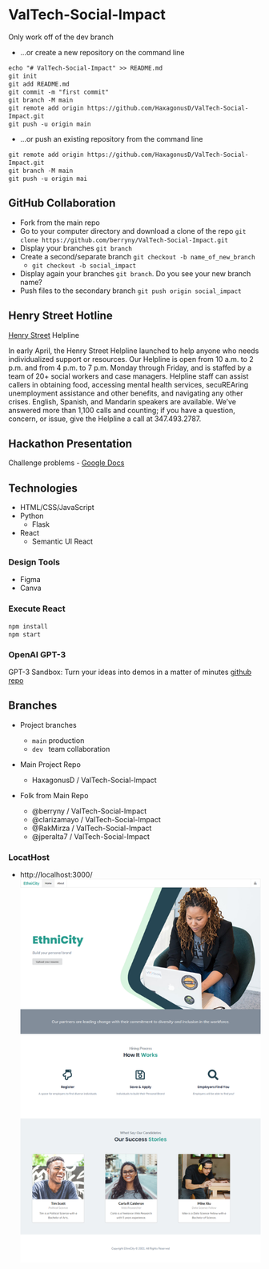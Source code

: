 # ValTech-Social-Impact
Only work off of the dev branch 

- …or create a new repository on the command line
```
echo "# ValTech-Social-Impact" >> README.md
git init
git add README.md
git commit -m "first commit"
git branch -M main
git remote add origin https://github.com/HaxagonusD/ValTech-Social-Impact.git
git push -u origin main
```

- …or push an existing repository from the command line
```
git remote add origin https://github.com/HaxagonusD/ValTech-Social-Impact.git
git branch -M main
git push -u origin mai 
```

## GitHub Collaboration 
- Fork from the main repo
- Go to your computer directory and download a clone of the repo `git clone https://github.com/berryny/ValTech-Social-Impact.git`
- Display your branches `git branch`
- Create a second/separate branch `git checkout -b name_of_new_branch`
    - `git checkout -b social_impact`
- Display again your branches `git branch`. Do you see your new branch name?
- Push files to the secondary branch `git push origin social_impact`

## Henry Street Hotline

[Henry Street](https://www.henrystreet.org/) Helpline

In early April, the Henry Street Helpline launched to help anyone who needs individualized support or resources. Our Helpline is open from 10 a.m. to 2 p.m. and from 4 p.m. to 7 p.m. Monday through Friday, and is staffed by a team of 20+ social workers and case managers. Helpline staff can assist callers in obtaining food, accessing mental health services, secuREAring unemployment assistance and other benefits, and navigating any other crises. English, Spanish, and Mandarin speakers are available. We’ve answered more than 1,100 calls and counting; if you have a question, concern, or issue, give the Helpline a call at 347.493.2787.

## Hackathon Presentation

Challenge problems - [Google Docs](https://docs.google.com/presentation/d/1ou1FoqN-ZzJbSAMPYZSxkv9jKQq3Y2Y00TOGHxSCl6g/edit?usp=sharing)

## Technologies

- HTML/CSS/JavaScript
- Python
    - Flask
- React
    - Semantic UI React

### Design Tools

- Figma
- Canva

### Execute React

```
npm install
npm start
```

### OpenAI GPT-3

GPT-3 Sandbox: Turn your ideas into demos in a matter of minutes
[github repo](https://github.com/shreyashankar/gpt3-sandbox)


## Branches

- Project branches
    - `main` production
    - `dev ` team collaboration 

- Main Project Repo
    - HaxagonusD / ValTech-Social-Impact

- Folk from Main Repo
    - @berryny / ValTech-Social-Impact
    - @clarizamayo / ValTech-Social-Impact
    - @RakMirza / ValTech-Social-Impact
    - @jperalta7 / ValTech-Social-Impact

### LocatHost

- http://localhost:3000/
![](src/views/img/EthniCity-Landing.png)